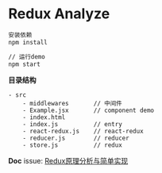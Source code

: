 # Redux Analyze

```bash
安装依赖
npm install

// 运行demo
npm start
```

**目录结构**

```
- src
    - middlewares       // 中间件
    - Example.jsx       // component demo
    - index.html        
    - index.js          // entry
    - react-redux.js    // react-redux
    - reducer.js        // reducer
    - store.js          // redux
```

**Doc**
issue: [Redux原理分析与简单实现](https://github.com/ethan-zhs/redux-analyze/issues/1)